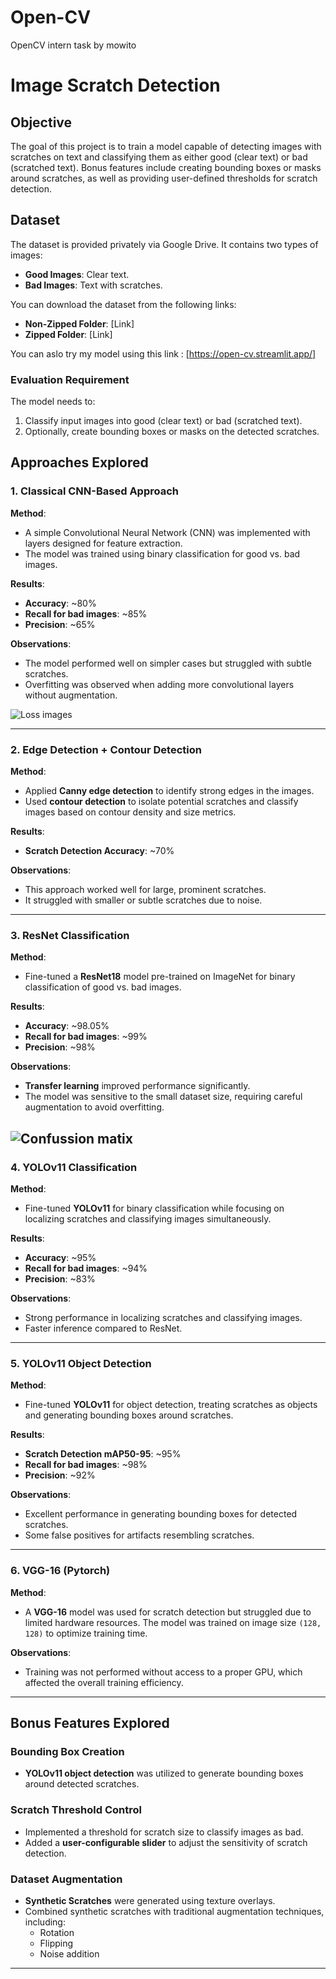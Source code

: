 # Open-CV
OpenCV intern task by mowito 

# Image Scratch Detection

## Objective
The goal of this project is to train a model capable of detecting images with scratches on text and classifying them as either good (clear text) or bad (scratched text). Bonus features include creating bounding boxes or masks around scratches, as well as providing user-defined thresholds for scratch detection.

## Dataset
The dataset is provided privately via Google Drive. It contains two types of images:
- **Good Images**: Clear text.
- **Bad Images**: Text with scratches.

You can download the dataset from the following links:
- **Non-Zipped Folder**: [Link]
- **Zipped Folder**: [Link]



You can aslo try my model using this link : [https://open-cv.streamlit.app/]
### Evaluation Requirement
The model needs to:
1. Classify input images into good (clear text) or bad (scratched text).
2. Optionally, create bounding boxes or masks on the detected scratches.

## Approaches Explored

### 1. Classical CNN-Based Approach
**Method**:
- A simple Convolutional Neural Network (CNN) was implemented with layers designed for feature extraction.
- The model was trained using binary classification for good vs. bad images.

**Results**:
- **Accuracy**: ~80%
- **Recall for bad images**: ~85%
- **Precision**: ~65%

**Observations**:
- The model performed well on simpler cases but struggled with subtle scratches.
- Overfitting was observed when adding more convolutional layers without augmentation.

![Loss images](assets/classify.png)

---

### 2. Edge Detection + Contour Detection
**Method**:
- Applied **Canny edge detection** to identify strong edges in the images.
- Used **contour detection** to isolate potential scratches and classify images based on contour density and size metrics.

**Results**:
- **Scratch Detection Accuracy**: ~70%

**Observations**:
- This approach worked well for large, prominent scratches.
- It struggled with smaller or subtle scratches due to noise.

---

### 3. ResNet Classification
**Method**:
- Fine-tuned a **ResNet18** model pre-trained on ImageNet for binary classification of good vs. bad images.

**Results**:
- **Accuracy**: ~98.05%
- **Recall for bad images**: ~99%
- **Precision**: ~98%

**Observations**:
- **Transfer learning** improved performance significantly.
- The model was sensitive to the small dataset size, requiring careful augmentation to avoid overfitting.

![Confussion matix](assets/resnet.png)
---

### 4. YOLOv11 Classification
**Method**:
- Fine-tuned **YOLOv11** for binary classification while focusing on localizing scratches and classifying images simultaneously.

**Results**:
- **Accuracy**: ~95%
- **Recall for bad images**: ~94%
- **Precision**: ~83%

**Observations**:
- Strong performance in localizing scratches and classifying images.
- Faster inference compared to ResNet.

---

### 5. YOLOv11 Object Detection
**Method**:
- Fine-tuned **YOLOv11** for object detection, treating scratches as objects and generating bounding boxes around scratches.

**Results**:
- **Scratch Detection mAP50-95**: ~95%
- **Recall for bad images**: ~98%
- **Precision**: ~92%

**Observations**:
- Excellent performance in generating bounding boxes for detected scratches.
- Some false positives for artifacts resembling scratches.

---

### 6. VGG-16 (Pytorch)
**Method**:
- A **VGG-16** model was used for scratch detection but struggled due to limited hardware resources. The model was trained on image size `(128, 128)` to optimize training time.

**Observations**:
- Training was not performed without access to a proper GPU, which affected the overall training efficiency.

---

## Bonus Features Explored

### Bounding Box Creation
- **YOLOv11 object detection** was utilized to generate bounding boxes around detected scratches.

### Scratch Threshold Control
- Implemented a threshold for scratch size to classify images as bad.
- Added a **user-configurable slider** to adjust the sensitivity of scratch detection.

### Dataset Augmentation
- **Synthetic Scratches** were generated using texture overlays.
- Combined synthetic scratches with traditional augmentation techniques, including:
  - Rotation
  - Flipping
  - Noise addition

---


